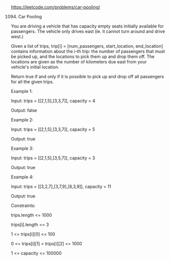 https://leetcode.com/problems/car-pooling/

1094. Car Pooling

You are driving a vehicle that has capacity empty seats initially available for passengers.  The vehicle only drives east (ie. it cannot turn around and drive west.)

Given a list of trips, trip[i] = [num_passengers, start_location, end_location] contains information about the i-th trip: the number of passengers that must be picked up, and the locations to pick them up and drop them off.  The locations are given as the number of kilometers due east from your vehicle's initial location.

Return true if and only if it is possible to pick up and drop off all passengers for all the given trips. 

 

Example 1:

Input: trips = [[2,1,5],[3,3,7]], capacity = 4

Output: false

Example 2:

Input: trips = [[2,1,5],[3,3,7]], capacity = 5

Output: true

Example 3:

Input: trips = [[2,1,5],[3,5,7]], capacity = 3

Output: true

Example 4:

Input: trips = [[3,2,7],[3,7,9],[8,3,9]], capacity = 11

Output: true
 
 

Constraints:

trips.length <= 1000

trips[i].length == 3

1 <= trips[i][0] <= 100

0 <= trips[i][1] < trips[i][2] <= 1000

1 <= capacity <= 100000